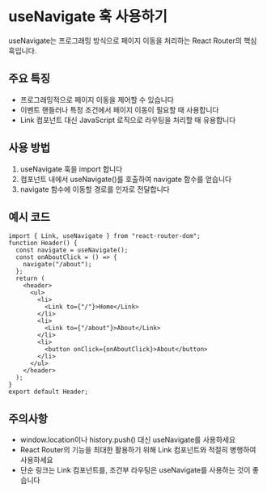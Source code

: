 # useNavigate 훅 사용하기

useNavigate는 프로그래밍 방식으로 페이지 이동을 처리하는 React Router의 핵심 훅입니다.

## 주요 특징

- 프로그래밍적으로 페이지 이동을 제어할 수 있습니다
- 이벤트 핸들러나 특정 조건에서 페이지 이동이 필요할 때 사용합니다
- Link 컴포넌트 대신 JavaScript 로직으로 라우팅을 처리할 때 유용합니다

## 사용 방법

1. useNavigate 훅을 import 합니다
2. 컴포넌트 내에서 useNavigate()를 호출하여 navigate 함수를 얻습니다
3. navigate 함수에 이동할 경로를 인자로 전달합니다

## 예시 코드

```tsx
import { Link, useNavigate } from "react-router-dom";
function Header() {
  const navigate = useNavigate();
  const onAboutClick = () => {
    navigate("/about");
  };
  return (
    <header>
      <ul>
        <li>
          <Link to={"/"}>Home</Link>
        </li>
        <li>
          <Link to={"/about"}>About</Link>
        </li>
        <li>
          <button onClick={onAboutClick}>About</button>
        </li>
      </ul>
    </header>
  );
}
export default Header;
```

## 주의사항

- window.location이나 history.push() 대신 useNavigate를 사용하세요
- React Router의 기능을 최대한 활용하기 위해 Link 컴포넌트와 적절히 병행하여 사용하세요
- 단순 링크는 Link 컴포넌트를, 조건부 라우팅은 useNavigate를 사용하는 것이 좋습니다
